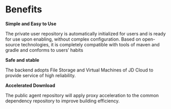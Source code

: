 # Benefits

**Simple and Easy to Use**

The private user repository is automatically initialized for users and is ready for use upon enabling, without complex configuration. Based on open-source technologies, it is completely compatible with tools of maven and gradle and conforms to users’ habits

**Safe and stable**

The backend adopts File Storage and Virtual Machines of JD Cloud to provide service of high reliability.

**Accelerated Download**

The public agent repository will apply proxy acceleration to the common dependency repository to improve building efficiency.

